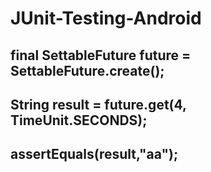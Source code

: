 # JUnit-Testing-Android

## final SettableFuture<String> future = SettableFuture.create();
## String result = future.get(4, TimeUnit.SECONDS);
## assertEquals(result,"aa");
